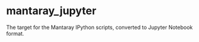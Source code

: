 # mantaray_jupyter
The target for the Mantaray IPython scripts, converted to Jupyter Notebook format. 
